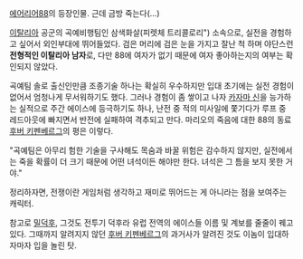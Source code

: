 [에어리어88](%EC%97%90%EC%96%B4%EB%A6%AC%EC%96%B488.md)의 등장인물. 근데 금방 죽는다(...)

[이탈리아](%EC%9D%B4%ED%83%88%EB%A6%AC%EC%95%84.md) 공군의 곡예비행팀인 삼색화살(피렛체 트리콜로리")
소속으로, 실전을 경험하고 싶어서 외인부대에 뛰어들었다. 검은 머리에 검은 눈을 가지고 잘난 척 하며 야단스런 **전형적인 이탈리아
남자**로, 다만 88에 여자가 없기 때문에 여자 좋아하는지의 여부는 확인되지 않았다.

곡예팀 솔로 출신인만큼 조종기술 하나는 확실히 우수하지만 입대 초기에는 실전 경험이 없어서 엄청나게 무서워하기도 했다. 그러나 경험이 좀
쌓이고 나자 [카자마 신](%EC%B9%B4%EC%9E%90%EB%A7%88%20%EC%8B%A0.md)을 능가하는 실적으로 주간
에이스에 등극하기도 하나, 난전 중 적의 미사일에 쫓기다가 루프 중 레드아웃에 빠지면서 반전에 실패하여 격추되고 만다. 마리오의 죽음에 대한
88의 동료 [후버 키펜베르그](%ED%9B%84%EB%B2%84%20%ED%82%A4%ED%8E%9C%EB%B2%A0%EB%A5%B4%EA%B7%B8.md)의 평은 이렇다.

"곡예팀은 아무리 험한 기술을 구사해도 목숨과 바꿀 위험은 감수하지 않지만, 실전에서는 죽을 확률이 더 크기 때문에 어떤 녀석이든 해야만
한다. 녀석은 그 틈을 보지 못한 거야."

정리하자면, 전쟁이란 게임처럼 생각하고 재미로 뛰어드는 게 아니라는 점을 보여주는 캐릭터.

참고로 [밀덕후](%EB%B0%80%EB%8D%95%ED%9B%84.md), 그것도 전투기 덕후라 유럽 전역의 에이스들 이름 및 계보를
줄줄이 꿰고 있다. 그때까지 알려지지 않던 [후버 키펜베르그](%ED%9B%84%EB%B2%84%20%ED%82%A4%ED%8E%9C%EB%B2%A0%EB%A5%B4%EA%B7%B8.md)의 과거사가 알려진 것도 이놈이 입대하자마자 입을 놀린 탓.

